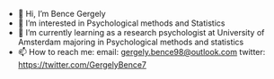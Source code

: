 - 👋 Hi, I’m Bence Gergely
- 👀 I’m interested in Psychological methods and Statistics
- 🌱 I’m currently learning as a research psychologist at University of Amsterdam majoring in Psychological methods and statistics
- 📫 How to reach me:
  email: gergely.bence98@outlook.com
  twitter: https://twitter.com/GergelyBence7
